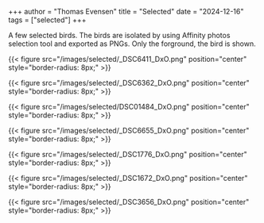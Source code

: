 +++
author = "Thomas Evensen"
title = "Selected"
date = "2024-12-16"
tags = ["selected"]
+++

A few selected birds. The birds are isolated by using Affinity photos selection tool and exported as PNGs.
Only the forground, the bird is shown.

{{< figure src="/images/selected/_DSC6411_DxO.png" position="center" style="border-radius: 8px;" >}}

{{< figure src="/images/selected/_DSC6362_DxO.png" position="center" style="border-radius: 8px;" >}}

{{< figure src="/images/selected/DSC01484_DxO.png" position="center" style="border-radius: 8px;" >}}

{{< figure src="/images/selected/_DSC6655_DxO.png" position="center" style="border-radius: 8px;" >}}

{{< figure src="/images/selected/_DSC1776_DxO.png" position="center" style="border-radius: 8px;" >}}

{{< figure src="/images/selected/_DSC1672_DxO.png" position="center" style="border-radius: 8px;" >}}

{{< figure src="/images/selected/_DSC3656_DxO.png" position="center" style="border-radius: 8px;" >}}
